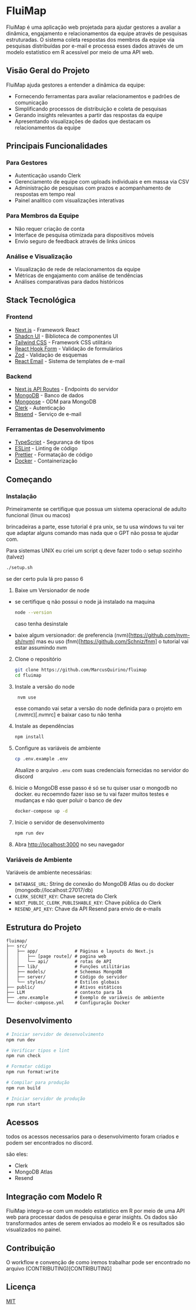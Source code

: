 # FluiMap

FluiMap é uma aplicação web projetada para ajudar gestores a avaliar a dinâmica, engajamento e relacionamentos da equipe através de pesquisas estruturadas. O sistema coleta respostas dos membros da equipe via pesquisas distribuídas por e-mail e processa esses dados através de um modelo estatístico em R acessível por meio de uma API web.

## Visão Geral do Projeto

FluiMap ajuda gestores a entender a dinâmica da equipe:

- Fornecendo ferramentas para avaliar relacionamentos e padrões de comunicação
- Simplificando processos de distribuição e coleta de pesquisas
- Gerando insights relevantes a partir das respostas da equipe
- Apresentando visualizações de dados que destacam os relacionamentos da equipe

## Principais Funcionalidades

### Para Gestores

- Autenticação usando Clerk
- Gerenciamento de equipe com uploads individuais e em massa via CSV
- Administração de pesquisas com prazos e acompanhamento de respostas em tempo real
- Painel analítico com visualizações interativas

### Para Membros da Equipe

- Não requer criação de conta
- Interface de pesquisa otimizada para dispositivos móveis
- Envio seguro de feedback através de links únicos

### Análise e Visualização

- Visualização de rede de relacionamentos da equipe
- Métricas de engajamento com análise de tendências
- Análises comparativas para dados históricos

## Stack Tecnológica

### Frontend

- [Next.js](https://nextjs.org/) - Framework React
- [Shadcn UI](https://ui.shadcn.com/) - Biblioteca de componentes UI
- [Tailwind CSS](https://tailwindcss.com/) - Framework CSS utilitário
- [React Hook Form](https://react-hook-form.com/) - Validação de formulários
- [Zod](https://zod.dev/) - Validação de esquemas
- [React Email](https://react.email/) - Sistema de templates de e-mail

### Backend

- [Next.js API Routes](https://nextjs.org/docs/api-routes/introduction) - Endpoints do servidor
- [MongoDB](https://www.mongodb.com/) - Banco de dados
- [Mongoose](https://mongoosejs.com/) - ODM para MongoDB
- [Clerk](https://clerk.com/) - Autenticação
- [Resend](https://resend.io/) - Serviço de e-mail

### Ferramentas de Desenvolvimento

- [TypeScript](https://www.typescriptlang.org/) - Segurança de tipos
- [ESLint](https://eslint.org/) - Linting de código
- [Prettier](https://prettier.io/) - Formatação de código
- [Docker](https://www.docker.com/) - Containerização

## Começando

### Instalação

Primeiramente se certifique que possua um sistema operacional de adulto funcional (linux ou macos)

brincadeiras a parte, esse tutorial é pra unix, se tu usa windows tu vai ter que adaptar alguns comando mas nada que o GPT não possa te ajudar com.

Para sistemas UNIX eu criei um script q deve fazer todo o setup sozinho (talvez)

```bash
./setup.sh
```

se der certo pula lá pro passo 6

1. Baixe um Versionador de node

- se certifique q não possui o node já instalado na maquina

  ```bash
  node --version
  ```

  caso tenha desinstale

- baixe algum versionador: de preferencia (nvm)[https://github.com/nvm-sh/nvm] mas eu uso (fnm)[https://github.com/Schniz/fnm]
  o tutorial vai estar assumindo nvm

2. Clone o repositório

   ```bash
   git clone https://github.com/MarcusQuirino/fluimap
   cd fluimap
   ```

3. Instale a versão do node

   ```bash
    nvm use
   ```

   esse comando vai setar a versão do node definida para o projeto em (.nvmrc)[.nvmrc] e baixar caso tu não tenha

4. Instale as dependências

   ```bash
   npm install
   ```

5. Configure as variáveis de ambiente

   ```bash
   cp .env.example .env
   ```

   Atualize o arquivo `.env` com suas credenciais fornecidas no servidor do discord

6. Inicie o MongoDB
   esse passo é só se tu quiser usar o mongodb no docker. eu recoemndo fazer isso se tu vai fazer muitos testes e mudanças e não quer poluir o banco de dev

   ```bash
   docker-compose up -d
   ```

7. Inicie o servidor de desenvolvimento

   ```bash
   npm run dev
   ```

8. Abra [http://localhost:3000](http://localhost:3000) no seu navegador

### Variáveis de Ambiente

Variáveis de ambiente necessárias:

- `DATABASE_URL`: String de conexão do MongoDB Atlas ou do docker (mongodb://localhost:27017/db)
- `CLERK_SECRET_KEY`: Chave secreta do Clerk
- `NEXT_PUBLIC_CLERK_PUBLISHABLE_KEY`: Chave pública do Clerk
- `RESEND_API_KEY`: Chave da API Resend para envio de e-mails

## Estrutura do Projeto

```
fluimap/
├── src/
│   ├── app/              # Páginas e layouts do Next.js
│   │   ├── [page route]/ # pagina web
│   │   └── api/          # rotas de API
│   ├── lib/              # Funções utilitárias
│   ├── models/           # Scheemas MongoDB
│   ├── server/           # Código do servidor
│   └── styles/           # Estilos globais
├── public/               # Ativos estáticos
├── LLM                   # contexto para IA
├── .env.example          # Exemplo de variáveis de ambiente
└── docker-compose.yml    # Configuração Docker
```

## Desenvolvimento

```bash
# Iniciar servidor de desenvolvimento
npm run dev

# Verificar tipos e lint
npm run check

# Formatar código
npm run format:write

# Compilar para produção
npm run build

# Iniciar servidor de produção
npm run start
```

## Acessos

todos os acessos necessarios para o desenvolvimento foram criados e podem ser encontrados no discord.

são eles:

- Clerk
- MongoDB Atlas
- Resend

## Integração com Modelo R

FluiMap integra-se com um modelo estatístico em R por meio de uma API web para processar dados de pesquisa e gerar insights. Os dados são transformados antes de serem enviados ao modelo R e os resultados são visualizados no painel.

## Contribuição

O workflow e convenção de como iremos trabalhar pode ser encontrado no arquivo (CONTRIBUTING)[CONTRIBUTING]

## Licença

[MIT](LICENSE)
